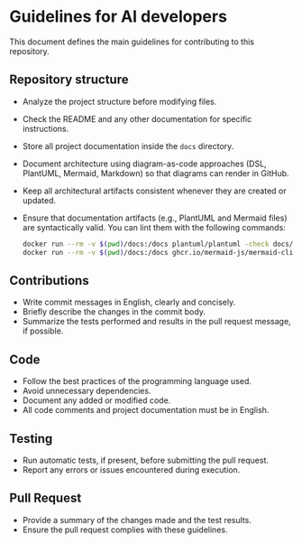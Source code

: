 # Guidelines for AI developers

This document defines the main guidelines for contributing to this repository.

## Repository structure
- Analyze the project structure before modifying files.
- Check the README and any other documentation for specific instructions.
- Store all project documentation inside the `docs` directory.
- Document architecture using diagram-as-code approaches (DSL, PlantUML, Mermaid, Markdown) so that diagrams can render in GitHub.
- Keep all architectural artifacts consistent whenever they are created or updated.
- Ensure that documentation artifacts (e.g., PlantUML and Mermaid files) are syntactically valid.
  You can lint them with the following commands:

  ```bash
  docker run --rm -v $(pwd)/docs:/docs plantuml/plantuml -check docs/puml/*.puml
  docker run --rm -v $(pwd)/docs:/docs ghcr.io/mermaid-js/mermaid-cli mmdc -i docs/commander_create_sequence.mmd -o /tmp/diagram.svg
  ```

## Contributions
- Write commit messages in English, clearly and concisely.
- Briefly describe the changes in the commit body.
- Summarize the tests performed and results in the pull request message, if possible.

## Code
- Follow the best practices of the programming language used.
- Avoid unnecessary dependencies.
- Document any added or modified code.
- All code comments and project documentation must be in English.

## Testing
- Run automatic tests, if present, before submitting the pull request.
- Report any errors or issues encountered during execution.

## Pull Request
- Provide a summary of the changes made and the test results.
- Ensure the pull request complies with these guidelines.

